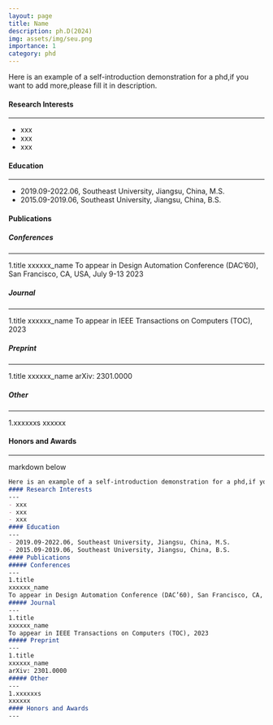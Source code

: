 ```yaml
---
layout: page
title: Name
description: ph.D(2024)
img: assets/img/seu.png
importance: 1
category: phd
---
```

Here is an example of a self-introduction demonstration for a phd,if you want to add more,please fill it in description.
#### Research Interests
---
- xxx
- xxx
- xxx
#### Education
---
- 2019.09-2022.06, Southeast University, Jiangsu, China, M.S.
- 2015.09-2019.06, Southeast University, Jiangsu, China, B.S.
#### Publications
##### Conferences
---
1.title
xxxxxx_name
To appear in Design Automation Conference (DAC’60), San Francisco, CA, USA, July 9-13 2023
##### Journal
---
1.title
xxxxxx_name
To appear in IEEE Transactions on Computers (TOC), 2023
##### Preprint
---
1.title
xxxxxx_name
arXiv: 2301.0000
##### Other
---
1.xxxxxxs
xxxxxx
#### Honors and Awards
---
markdown below
```markdown
Here is an example of a self-introduction demonstration for a phd,if you want to add more,please fill it in description.
#### Research Interests
---
- xxx
- xxx
- xxx
#### Education
---
- 2019.09-2022.06, Southeast University, Jiangsu, China, M.S.
- 2015.09-2019.06, Southeast University, Jiangsu, China, B.S.
#### Publications
##### Conferences
---
1.title
xxxxxx_name
To appear in Design Automation Conference (DAC’60), San Francisco, CA, USA, July 9-13 2023
##### Journal
---
1.title
xxxxxx_name
To appear in IEEE Transactions on Computers (TOC), 2023
##### Preprint
---
1.title
xxxxxx_name
arXiv: 2301.0000
##### Other
---
1.xxxxxxs
xxxxxx
#### Honors and Awards
---
```